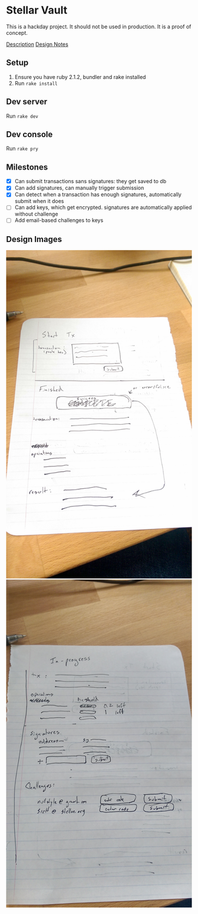 # Stellar Vault

This is a hackday project.  It should not be used in production.  It is a proof of concept.

[Description](https://github.com/stellar/horizon/wiki/Jun-5%2C-2015#stellar-vault)
[Design Notes](https://github.com/stellar/horizon/wiki/Hackday---Stellar-Vault-Design-Notes)

## Setup

1.  Ensure you have ruby 2.1.2, bundler and rake installed
2.  Run `rake install`

## Dev server

Run `rake dev`

## Dev console

Run `rake pry`

## Milestones

- [x]  Can submit transactions sans signatures: they get saved to db
- [x]  Can add signatures, can manually trigger submission
- [x]  Can detect when a transaction has enough signatures, automatically submit when it does
- [ ]  Can add keys, which get encrypted. signatures are automatically applied without challenge
- [ ]  Add email-based challenges to keys

## Design Images

![design1](./docs/images/design1.jpg)
![design2](./docs/images/design2.jpg)
